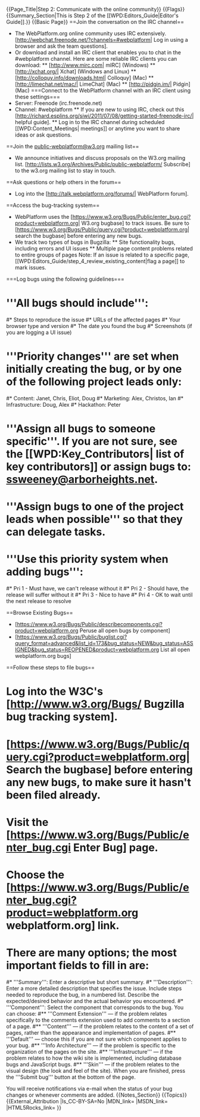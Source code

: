 {{Page_Title|Step 2: Communicate with the online community}}
{{Flags}}
{{Summary_Section|This is Step 2 of the [[WPD:Editors_Guide|Editor's Guide]].}}
{{Basic Page}}
==Join the conversation on the IRC channel==
* The WebPlatform.org online community uses IRC extensively. [http://webchat.freenode.net/?channels=#webplatform| Log in using a browser and ask the team questions].
* Or download and install an IRC client that enables you to chat in the #webplatform channel. Here are some reliable IRC clients you can download:
** [http://www.mirc.com| mIRC] (Windows)
** [http://xchat.org/| Xchat] (Windows and Linux)
** [http://colloquy.info/downloads.html| Colloquy] (Mac)
** [http://limechat.net/mac/| LimeChat] (Mac)
** [http://pidgin.im/| Pidgin] (Mac)
===Connect to the WebPlatform channel with an IRC client using these settings===
* Server: Freenode (irc.freenode.net)
* Channel: #webplatform
** If you are new to using IRC, check out this [http://richard.esplins.org/siwi/2011/07/08/getting-started-freenode-irc/| helpful guide].
** Log in to the IRC channel during scheduled [[WPD:Content_Meetings| meetings]] or anytime you want to share ideas or ask questions. 

==Join the public-webplatform@w3.org mailing list==
* We announce initiatives and discuss proposals on the W3.org mailing list. [http://lists.w3.org/Archives/Public/public-webplatform/ Subscribe] to the w3.org mailing list to stay in touch.

==Ask questions or help others in the forum==
* Log into the [http://talk.webplatform.org/forums/| WebPlatform forum].

==Access the bug-tracking system==
* WebPlatform uses the [https://www.w3.org/Bugs/Public/enter_bug.cgi?product=webplatform.org| W3.org bugbase] to track issues. Be sure to [https://www.w3.org/Bugs/Public/query.cgi?product=webplatform.org| search the bugbase] before entering any new bugs.
* We track two types of bugs in Bugzilla:
** Site functionality bugs, including errors and UI issues
** Multiple page content problems related to entire groups of pages 
 Note: If an issue is related to a specific page, [[WPD:Editors_Guide/step_4_review_existing_content|flag a page]] to mark issues.

===Log bugs using the following guidelines===

# '''All bugs should include''': 
#* Steps to reproduce the issue 
#* URLs of the affected pages 
#* Your browser type and version 
#* The date you found the bug 
#* Screenshots (if you are logging a UI issue)
# '''Priority changes''' are set when initially creating the bug, or by one of the following project leads only:
#* Content: Janet, Chris, Eliot, Doug
#* Marketing: Alex, Christos, Ian
#* Infrastructure: Doug, Alex
#* Hackathon: Peter
# '''Assign all bugs to someone specific'''. If you are not sure, see the [[WPD:Key_Contributors| list of key contributors]] or assign bugs to: ssweeney@arborheights.net.
# '''Assign bugs to one of the project leads when possible''' so that they can delegate tasks.
# '''Use this priority system when adding bugs''': 
#* Pri 1 - Must have, we can't release without it
#* Pri 2 - Should have, the release will suffer without it
#* Pri 3 - Nice to have
#* Pri 4 - OK to wait until the next release to resolve

==Browse Existing Bugs==
* [https://www.w3.org/Bugs/Public/describecomponents.cgi?product=webplatform.org Peruse all open bugs by component]
* [https://www.w3.org/Bugs/Public/buglist.cgi?query_format=advanced&list_id=173&bug_status=NEW&bug_status=ASSIGNED&bug_status=REOPENED&product=webplatform.org List all open webplatform.org bugs]

==Follow these steps to file bugs==

# Log into the W3C's [http://www.w3.org/Bugs/ Bugzilla bug tracking system].
# [https://www.w3.org/Bugs/Public/query.cgi?product=webplatform.org| Search the bugbase] before entering any new bugs, to make sure it hasn't been filed already. 
# Visit the [https://www.w3.org/Bugs/Public/enter_bug.cgi Enter Bug] page.
# Choose the [https://www.w3.org/Bugs/Public/enter_bug.cgi?product=webplatform.org webplatform.org] link.
# There are many options; the most important fields to fill in are:
#* '''Summary''': Enter a descriptive but short summary.
#* '''Description''': Enter a more detailed description that specifies the issue. Include steps needed to reproduce the bug, in a numbered list. Describe  the expected/desired behavior and the actual behavior you encountered.
#* '''Component''': Select the component that corresponds to the bug. You can choose:
#** '''Comment Extension''' — if the problem relates specifically to the comments extension used to add comments to a section of a page.
#** '''Content''' — if the problem relates to the content of a set of pages, rather than the appearance and implementation of pages.
#** '''Default''' — choose this if you are not sure which component applies to your bug.
#** '''Info Architecture''' — if the problem is specific to the organization of the pages on the site.
#** '''Infrastructure''' — if the problem relates to how the wiki site is implemented, including database bugs and JavaScript bugs.
#** '''Skin''' — if the problem relates to the visual design (the look and feel of the site).
When you are finished, press the '''Submit bug''' button at the bottom of the page.

You will receive notifications via e-mail when the status of your bug changes or whenever comments are added.
{{Notes_Section}}
{{Topics}}
{{External_Attribution
|Is_CC-BY-SA=No
|MDN_link=
|MSDN_link=
|HTML5Rocks_link=
}}